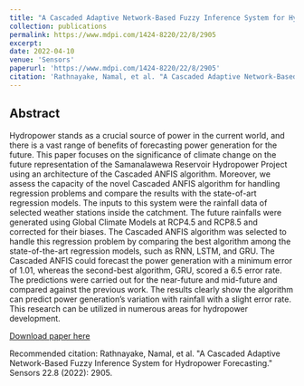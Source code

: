 ```yaml
---
title: "A Cascaded Adaptive Network-Based Fuzzy Inference System for Hydropower Forecasting"
collection: publications
permalink: https://www.mdpi.com/1424-8220/22/8/2905
excerpt: 
date: 2022-04-10
venue: 'Sensors'
paperurl: 'https://www.mdpi.com/1424-8220/22/8/2905'
citation: 'Rathnayake, Namal, et al. "A Cascaded Adaptive Network-Based Fuzzy Inference System for Hydropower Forecasting." Sensors 22.8 (2022): 2905.'
---
```


## Abstract

Hydropower stands as a crucial source of power in the current world, and there is a vast range of benefits of forecasting power generation for the future. This paper focuses on the significance of climate change on the future representation of the Samanalawewa Reservoir Hydropower Project using an architecture of the Cascaded ANFIS algorithm. Moreover, we assess the capacity of the novel Cascaded ANFIS algorithm for handling regression problems and compare the results with the state-of-art regression models. The inputs to this system were the rainfall data of selected weather stations inside the catchment. The future rainfalls were generated using Global Climate Models at RCP4.5 and RCP8.5 and corrected for their biases. The Cascaded ANFIS algorithm was selected to handle this regression problem by comparing the best algorithm among the state-of-the-art regression models, such as RNN, LSTM, and GRU. The Cascaded ANFIS could forecast the power generation with a minimum error of 1.01, whereas the second-best algorithm, GRU, scored a 6.5 error rate. The predictions were carried out for the near-future and mid-future and compared against the previous work. The results clearly show the algorithm can predict power generation’s variation with rainfall with a slight error rate. This research can be utilized in numerous areas for hydropower development.

[Download paper here](https://www.mdpi.com/1424-8220/22/8/2905)

Recommended citation: Rathnayake, Namal, et al. "A Cascaded Adaptive Network-Based Fuzzy Inference System for Hydropower Forecasting." Sensors 22.8 (2022): 2905.
